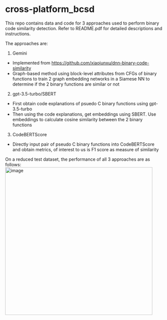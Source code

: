 # cross-platform_bcsd
This repo contains data and code for 3 approaches used to perform binary code similarity detection. Refer to README.pdf for detailed descriptions and instructions.

The approaches are:
1. Gemini
  - Implemented from https://github.com/xiaojunxu/dnn-binary-code-similarity 
  - Graph-based method using block-level attributes from CFGs of binary functions to train 2 graph embedding networks in a Siamese NN to determine if the 2 binary functions are similar or not

2. gpt-3.5-turbo/SBERT
  - First obtain code explanations of psuedo C binary functions using gpt-3.5-turbo
  - Then using the code explanations, get embeddings using SBERT. Use embeddings to calculate cosine similarity between the 2 binary functions

3. CodeBERTScore
  - Directly input pair of pseudo C binary functions into CodeBERTScore and obtain metrics, of interest to us is F1 score as measure of similarity

On a reduced test dataset, the performance of all 3 approaches are as follows:
<img width="472" alt="image" src="https://github.com/jacinthawee/cross-platform_bcsd/assets/78328036/3a9e4392-9129-4a08-ba0e-14696095712c">
